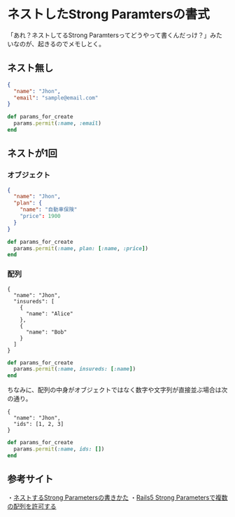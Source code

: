 # ネストしたStrong Paramtersの書式

「あれ？ネストしてるStrong Paramtersってどうやって書くんだっけ？」みたいなのが、起きるのでメモしとく。

## ネスト無し
```json
{
  "name": "Jhon",
  "email": "sample@email.com"
}
```

```ruby
def params_for_create
  params.permit(:name, :email)
end
```

## ネストが1回

### オブジェクト
```json
{
  "name": "Jhon",
  "plan": {
    "name": "自動車保険"
    "price": 1900
  }
}
```

```ruby
def params_for_create
  params.permit(:name, plan: [:name, :price])
end
```

### 配列
```
{
  "name": "Jhon",
  "insureds": [
    {
      "name": "Alice"
    },
    {
      "name": "Bob"
    }
  ]
}
```

```ruby
def params_for_create
  params.permit(:name, insureds: [:name])
end
```

ちなみに、配列の中身がオブジェクトではなく数字や文字列が直接並ぶ場合は次の通り。

```
{
  "name": "Jhon",
  "ids": [1, 2, 3]
}
```

```ruby
def params_for_create
  params.permit(:name, ids: [])
end
```

## 参考サイト
・[ネストするStrong Parametersの書きかた](https://qiita.com/kymmt90/items/4ce8618ca8f537b2ef7e)
・[Rails5 Strong Parametersで複数の配列を許可する](https://qiita.com/sayama0402/items/576345a1f7d37571f5a6)
